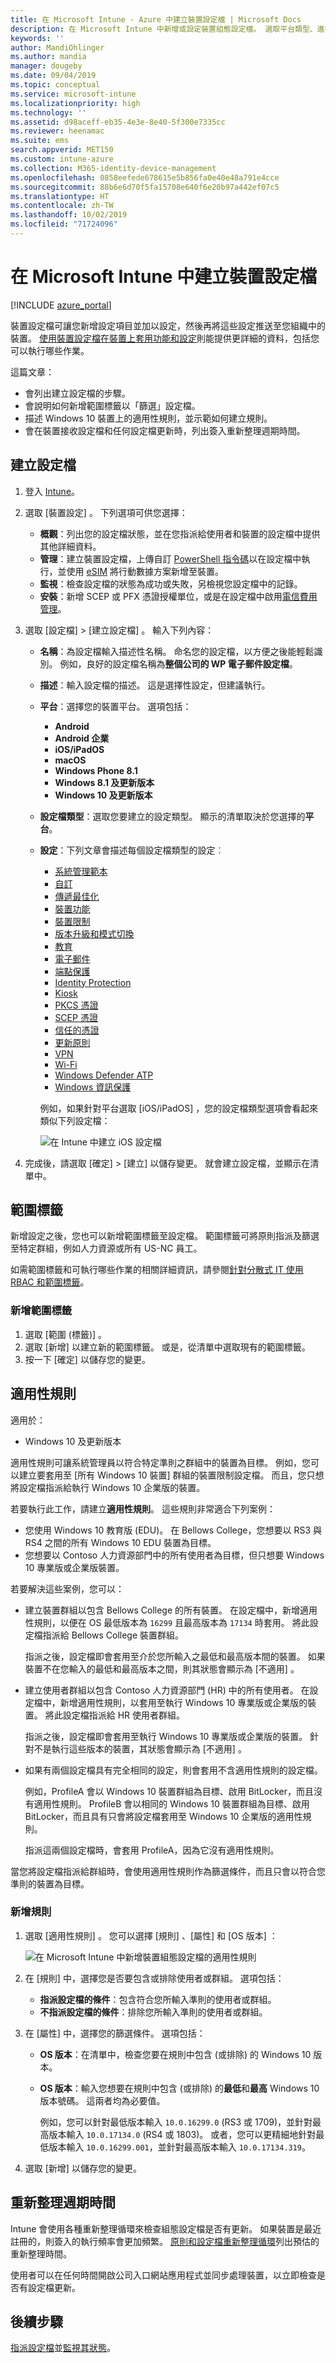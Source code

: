 ```yaml
---
title: 在 Microsoft Intune - Azure 中建立裝置設定檔 | Microsoft Docs
description: 在 Microsoft Intune 中新增或設定裝置組態設定檔。 選取平台類型、進行設定、新增範圍標籤。
keywords: ''
author: MandiOhlinger
ms.author: mandia
manager: dougeby
ms.date: 09/04/2019
ms.topic: conceptual
ms.service: microsoft-intune
ms.localizationpriority: high
ms.technology: ''
ms.assetid: d98aceff-eb35-4e3e-8e40-5f300e7335cc
ms.reviewer: heenamac
ms.suite: ems
search.appverid: MET150
ms.custom: intune-azure
ms.collection: M365-identity-device-management
ms.openlocfilehash: 0858eefede678615e5b856fa0e40e48a791e4cce
ms.sourcegitcommit: 88b6e6d70f5fa15708e640f6e20b97a442ef07c5
ms.translationtype: HT
ms.contentlocale: zh-TW
ms.lasthandoff: 10/02/2019
ms.locfileid: "71724096"
---
```

# <a name="create-a-device-profile-in-microsoft-intune"></a>在 Microsoft Intune 中建立裝置設定檔

[!INCLUDE [azure_portal](../includes/azure_portal.md)]

裝置設定檔可讓您新增設定項目並加以設定，然後再將這些設定推送至您組織中的裝置。 [使用裝置設定檔在裝置上套用功能和設定](device-profiles.md)則能提供更詳細的資料，包括您可以執行哪些作業。

這篇文章：

- 會列出建立設定檔的步驟。
- 會說明如何新增範圍標籤以「篩選」設定檔。
- 描述 Windows 10 裝置上的適用性規則，並示範如何建立規則。
- 會在裝置接收設定檔和任何設定檔更新時，列出簽入重新整理週期時間。

## <a name="create-the-profile"></a>建立設定檔

1. 登入 [Intune](https://go.microsoft.com/fwlink/?linkid=2090973)。

2. 選取 [裝置設定]  。 下列選項可供您選擇：

    - **概觀**：列出您的設定檔狀態，並在您指派給使用者和裝置的設定檔中提供其他詳細資料。
    - **管理**：建立裝置設定檔，上傳自訂 [PowerShell 指令碼](../apps/intune-management-extension.md)以在設定檔中執行，並使用 [eSIM](esim-device-configuration.md) 將行動數據方案新增至裝置。
    - **監視**：檢查設定檔的狀態為成功或失敗，另檢視您設定檔中的記錄。
    - **安裝**：新增 SCEP 或 PFX 憑證授權單位，或是在設定檔中啟用[電信費用管理](telecom-expenses-monitor.md)。

3. 選取 [設定檔]   > [建立設定檔]  。 輸入下列內容：

   - **名稱**：為設定檔輸入描述性名稱。 命名您的設定檔，以方便之後能輕鬆識別。 例如，良好的設定檔名稱為**整個公司的 WP 電子郵件設定檔**。
   - **描述**：輸入設定檔的描述。 這是選擇性設定，但建議執行。
   - **平台**：選擇您的裝置平台。 選項包括：  

       - **Android**
       - **Android 企業**
       - **iOS/iPadOS**
       - **macOS**
       - **Windows Phone 8.1**
       - **Windows 8.1 及更新版本**
       - **Windows 10 及更新版本**

   - **設定檔類型**：選取您要建立的設定類型。 顯示的清單取決於您選擇的**平台**。
   - **設定**：下列文章會描述每個設定檔類型的設定︰

       - [系統管理範本](administrative-templates-windows.md)
       - [自訂](../custom-settings-configure.md)
       - [傳遞最佳化](../delivery-optimization-windows.md)
       - [裝置功能](../device-features-configure.md)
       - [裝置限制](device-restrictions-configure.md)
       - [版本升級和模式切換](edition-upgrade-configure-windows-10.md)
       - [教育](education-settings-configure.md)
       - [電子郵件](email-settings-configure.md)
       - [端點保護](../protect/endpoint-protection-configure.md)
       - [Identity Protection](../protect/identity-protection-configure.md)  
       - [Kiosk](kiosk-settings.md)
       - [PKCS 憑證](../protect/certficates-pfx-configure.md)
       - [SCEP 憑證](../protect/certificates-scep-configure.md)
       - [信任的憑證](../protect/certificates-configure.md)
       - [更新原則](../software-updates-ios.md)
       - [VPN](vpn-settings-configure.md)
       - [Wi-Fi](wi-fi-settings-configure.md)
       - [Windows Defender ATP](../protect/advanced-threat-protection.md)
       - [Windows 資訊保護](../protect/windows-information-protection-configure.md)

     例如，如果針對平台選取 [iOS/iPadOS]  ，您的設定檔類型選項會看起來類似下列設定檔：

     ![在 Intune 中建立 iOS 設定檔](./media/device-profile-create/create-device-profile.png)

4. 完成後，請選取 [確定]   > [建立]  以儲存變更。 就會建立設定檔，並顯示在清單中。

## <a name="scope-tags"></a>範圍標籤

新增設定之後，您也可以新增範圍標籤至設定檔。 範圍標籤可將原則指派及篩選至特定群組，例如人力資源或所有 US-NC 員工。

如需範圍標籤和可執行哪些作業的相關詳細資訊，請參閱[針對分散式 IT 使用 RBAC 和範圍標籤](../fundamentals/scope-tags.md)。

### <a name="add-a-scope-tag"></a>新增範圍標籤

1. 選取 [範圍 (標籤)]  。
2. 選取 [新增]  以建立新的範圍標籤。 或是，從清單中選取現有的範圍標籤。
3. 按一下 [確定]  以儲存您的變更。

## <a name="applicability-rules"></a>適用性規則

適用於：

- Windows 10 及更新版本

適用性規則可讓系統管理員以符合特定準則之群組中的裝置為目標。 例如，您可以建立要套用至 [所有 Windows 10 裝置]  群組的裝置限制設定檔。 而且，您只想將設定檔指派給執行 Windows 10 企業版的裝置。

若要執行此工作，請建立**適用性規則**。 這些規則非常適合下列案例：

- 您使用 Windows 10 教育版 (EDU)。 在 Bellows College，您想要以 RS3 與 RS4 之間的所有 Windows 10 EDU 裝置為目標。
- 您想要以 Contoso 人力資源部門中的所有使用者為目標，但只想要 Windows 10 專業版或企業版裝置。

若要解決這些案例，您可以：

- 建立裝置群組以包含 Bellows College 的所有裝置。 在設定檔中，新增適用性規則，以便在 OS 最低版本為 `16299` 且最高版本為 `17134` 時套用。 將此設定檔指派給 Bellows College 裝置群組。

  指派之後，設定檔即會套用至介於您所輸入之最低和最高版本間的裝置。 如果裝置不在您輸入的最低和最高版本之間，則其狀態會顯示為 [不適用]  。

- 建立使用者群組以包含 Contoso 人力資源部門 (HR) 中的所有使用者。 在設定檔中，新增適用性規則，以套用至執行 Windows 10 專業版或企業版的裝置。 將此設定檔指派給 HR 使用者群組。

  指派之後，設定檔即會套用至執行 Windows 10 專業版或企業版的裝置。 針對不是執行這些版本的裝置，其狀態會顯示為 [不適用]  。

- 如果有兩個設定檔具有完全相同的設定，則會套用不含適用性規則的設定檔。 

  例如，ProfileA 會以 Windows 10 裝置群組為目標、啟用 BitLocker，而且沒有適用性規則。 ProfileB 會以相同的 Windows 10 裝置群組為目標、啟用 BitLocker，而且具有只會將設定檔套用至 Windows 10 企業版的適用性規則。

  指派這兩個設定檔時，會套用 ProfileA，因為它沒有適用性規則。 

當您將設定檔指派給群組時，會使用適用性規則作為篩選條件，而且只會以符合您準則的裝置為目標。

### <a name="add-a-rule"></a>新增規則

1. 選取 [適用性規則]  。 您可以選擇 [規則]  、[屬性]  和 [OS 版本]  ：

    ![在 Microsoft Intune 中新增裝置組態設定檔的適用性規則](./media/device-profile-create/applicability-rules.png)

2. 在 [規則]  中，選擇您是否要包含或排除使用者或群組。 選項包括：

    - **指派設定檔的條件**：包含符合您所輸入準則的使用者或群組。
    - **不指派設定檔的條件**：排除您所輸入準則的使用者或群組。

3. 在 [屬性]  中，選擇您的篩選條件。 選項包括： 

    - **OS 版本**：在清單中，檢查您要在規則中包含 (或排除) 的 Windows 10 版本。
    - **OS 版本**：輸入您想要在規則中包含 (或排除) 的**最低**和**最高** Windows 10 版本號碼。 這兩者均為必要值。

      例如，您可以針對最低版本輸入 `10.0.16299.0` (RS3 或 1709)，並針對最高版本輸入 `10.0.17134.0` (RS4 或 1803)。 或者，您可以更精細地針對最低版本輸入 `10.0.16299.001`，並針對最高版本輸入 `10.0.17134.319`。

4. 選取 [新增]  以儲存您的變更。

## <a name="refresh-cycle-times"></a>重新整理週期時間

Intune 會使用各種重新整理循環來檢查組態設定檔是否有更新。 如果裝置是最近註冊的，則簽入的執行頻率會更加頻繁。 [原則和設定檔重新整理循環](device-profile-troubleshoot.md#how-long-does-it-take-for-devices-to-get-a-policy-profile-or-app-after-they-are-assigned)列出預估的重新整理時間。

使用者可以在任何時間開啟公司入口網站應用程式並同步處理裝置，以立即檢查是否有設定檔更新。

## <a name="next-steps"></a>後續步驟

[指派設定檔](../device-profile-assign.md)並[監視其狀態](device-profile-monitor.md)。
